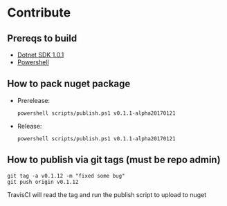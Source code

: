 # Contribute

## Prereqs to build
- [Dotnet SDK 1.0.1](https://www.microsoft.com/net/download/core#/sdk)
- [Powershell](https://github.com/PowerShell/PowerShell#get-powershell)

## How to pack nuget package
- Prerelease:
    ```
    powershell scripts/publish.ps1 v0.1.1-alpha20170121
    ```
- Release:
    ```
    powershell scripts/publish.ps1 v0.1.1-alpha20170121
    ```

## How to publish via git tags (must be repo admin)
```
git tag -a v0.1.12 -m "fixed some bug"
git push origin v0.1.12
```

TravisCI will read the tag and run the publish script to upload to nuget